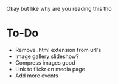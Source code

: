 Okay but like why are you reading this tho

# To-Do

- Remove .html extension from url's
- Image gallery slideshow?
- Compress images good
- Link to flickr on media page
- Add more events

